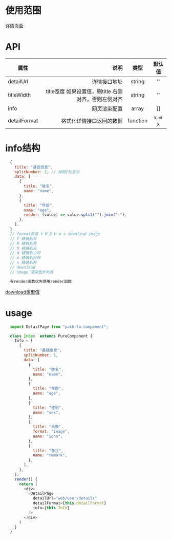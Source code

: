 # 使用范围
 详情页面

# API

| 属性        | 说明    |  类型  |  默认值  |
| --------   | -----:  | :----: | :----:  |
| detailUrl  | 详情接口地址  |   string    | '' |
| titleWidth  | title宽度 如果设置值，则title 右侧对齐，否则左侧对齐  |   string |''|
| info     | 网页渲染配置 |  array   | [] |
|detailFormat|格式化详情接口返回的数据|function| x => x |

# info结构
```javascript
  {
    title: "基础信息",
    splitNumber: 2, // 按照2列显示
    data: [
      {
        title: "姓名",
        name: "name",
      },
      {
        title: "年龄",
        name: "age",
        render: (value) => value.split("").join("-"),
      },
    ],
  }
  // format的值 Y M D H m s download image
  // Y 精确到年
  // M 精确到月
  // D 精确到天
  // H 精确到小时
  // m 精确到分钟
  // s 精确到秒
  // download
  // image 渲染图片列表

  有render函数优先使用render函数
```
[download类型值](../file-down-list/readme.md)

# usage

```javascript
  import DetailPage from "path-to-component";

  class Index  extends PureComponent {
    Info = [
      {
        title: "基础信息",
        splitNumber: 1,
        data: [
          {
            title: "姓名",
            name: "name",
          },
          {
            title: "年龄",
            name: "age",
          },
          {
            title: "性别",
            name: "sex",
          },
          {
            title: "头像",
            format: "image",
            name: "icon",
          },
          {
            title: "备注",
            name: "remark",
          },
        ],
      },
    ];
    render() {
      return (
        <div>
          <DetailPage
            detailUrl="web/user/details"
            detailFormat={this.detailFormat}
            info={this.Info}
          />
        </div>
      )
    }
  }
```
